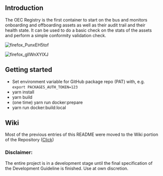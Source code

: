 ## Introduction
The OEC Registry is the first container to start on the bus and monitors onboarding and offboarding assets as well as their audit trail and their health state. It can be used to do a basic check on the stats of the assets and perform a simple conformity validation check.

![firefox_PunxEH5tof](https://user-images.githubusercontent.com/55870966/88534795-1d1dd980-d009-11ea-9a30-eb5094d54c77.png)

![firefox_glIWnXYIXJ](https://user-images.githubusercontent.com/55870966/88534811-24dd7e00-d009-11ea-8699-b6267e277cb8.png)

## Getting started
- Set environment variable for GitHub package repo (PAT) with, e.g. ```export PACKAGES_AUTH_TOKEN=123```
- yarn install
- yarn build
- (one time) yarn run docker:prepare
- yarn run docker:build:local

## Wiki
Most of the previous entries of this README were moved to the Wiki portion of the Repository ([Click](https://github.com/OI4/oi4-registry/wiki))

### Disclaimer:
The entire project is in a development stage until the final specification of the Development Guideline is finished. Use at own discretion.
